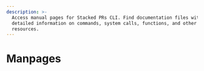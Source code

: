 ```yaml
---
description: >-
  Access manual pages for Stacked PRs CLI. Find documentation files with
  detailed information on commands, system calls, functions, and other
  resources.
---
```


# Manpages

